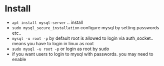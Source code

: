 # Install

- `apt install mysql-server` .. install
- `sudo mysql_secure_installation` configure mysql by setting passwords etc..
- `mysql -u root -p` by default root is allowed to login via auth_socket.. means you have to login in linux as root
- `sudo mysql -u root -p` or login as root by sudo
- if you want users to login to mysql with passwords. you may need to enable 